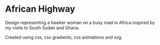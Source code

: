 # African Highway

Design representing a hawker woman on a busy road in Africa inspired by my visits to
South Sudan and Ghana. 

Created using css, css gradients, css animations and svg. 